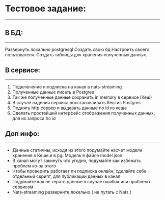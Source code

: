 # Тестовое задание:
***
## В БД:
***
Развернуть локально postgresql
Создать свою бд
Настроить своего пользователя.
Создать таблицы для хранения полученных данных.
## В сервисе:
***
1. Подключение и подписка на канал в nats-streaming
2. Полученные данные писать в Postgres
3. Так же полученные данные сохранить in memory в сервисе (Кеш)
4. В случае падения сервиса восстанавливать Кеш из Postgres
5. Поднять http сервер и выдавать данные по id из кеша
6. Сделать простейший интерфейс отображения полученных данных, для
   их запроса по id
## Доп инфо:
***
* Данные статичны, исходя из этого подумайте насчет модели хранения
в Кеше и в pg. Модель в файле model.json
* В канал могут закинуть что угодно, подумайте как избежать проблем
из-за этого
* Чтобы проверить работает ли подписка онлайн, сделайте себе
отдельный скрипт, для публикации данных в канал
* Подумайте как не терять данные в случае ошибок или проблем с
сервисом
* Nats-streaming разверните локально ( не путать с Nats )